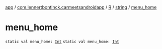[app](../../../index.md) / [com.lennertbontinck.carmeetsandroidapp](../../index.md) / [R](../index.md) / [string](index.md) / [menu_home](./menu_home.md)

# menu_home

`static val menu_home: `[`Int`](https://kotlinlang.org/api/latest/jvm/stdlib/kotlin/-int/index.html)
`static val menu_home: `[`Int`](https://kotlinlang.org/api/latest/jvm/stdlib/kotlin/-int/index.html)